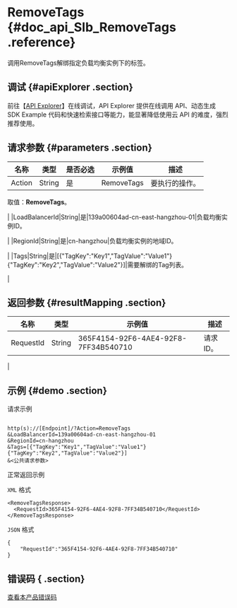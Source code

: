 # RemoveTags {#doc_api_Slb_RemoveTags .reference}

调用RemoveTags解绑指定负载均衡实例下的标签。

## 调试 {#apiExplorer .section}

前往【[API Explorer](https://api.aliyun.com/#product=Slb&api=RemoveTags)】在线调试，API Explorer 提供在线调用 API、动态生成 SDK Example 代码和快速检索接口等能力，能显著降低使用云 API 的难度，强烈推荐使用。

## 请求参数 {#parameters .section}

|名称|类型|是否必选|示例值|描述|
|--|--|----|---|--|
|Action|String|是|RemoveTags|要执行的操作。

 取值：**RemoveTags**。

 |
|LoadBalancerId|String|是|139a00604ad-cn-east-hangzhou-01|负载均衡实例ID。

 |
|RegionId|String|是|cn-hangzhou|负载均衡实例的地域ID。

 |
|Tags|String|是|\[\{"TagKey":"Key1","TagValue":"Value1"\}\{"TagKey":"Key2","TagValue":"Value2"\}\]|需要解绑的Tag列表。

 |

## 返回参数 {#resultMapping .section}

|名称|类型|示例值|描述|
|--|--|---|--|
|RequestId|String|365F4154-92F6-4AE4-92F8-7FF34B540710|请求ID。

 |

## 示例 {#demo .section}

请求示例

``` {#request_demo}

http(s)://[Endpoint]/?Action=RemoveTags
&LoadBalancerId=139a00604ad-cn-east-hangzhou-01
&RegionId=cn-hangzhou
&Tags=[{"TagKey":"Key1","TagValue":"Value1"}{"TagKey":"Key2","TagValue":"Value2"}]
&<公共请求参数>

```

正常返回示例

`XML` 格式

``` {#xml_return_success_demo}
<RemoveTagsResponse>
  <RequestId>365F4154-92F6-4AE4-92F8-7FF34B540710</RequestId>
</RemoveTagsResponse>

```

`JSON` 格式

``` {#json_return_success_demo}
{
	"RequestId":"365F4154-92F6-4AE4-92F8-7FF34B540710"
}
```

## 错误码 { .section}

[查看本产品错误码](https://error-center.aliyun.com/status/product/Slb)


